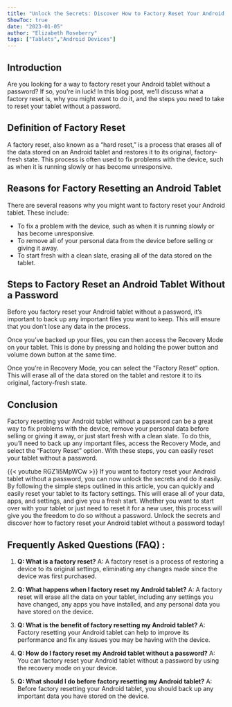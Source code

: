 ```yaml
---
title: "Unlock the Secrets: Discover How to Factory Reset Your Android Tablet Without a Password!"
ShowToc: true 
date: "2023-01-05"
author: "Elizabeth Roseberry" 
tags: ["Tablets","Android Devices"]
---
```

## Introduction
Are you looking for a way to factory reset your Android tablet without a password? If so, you’re in luck! In this blog post, we’ll discuss what a factory reset is, why you might want to do it, and the steps you need to take to reset your tablet without a password.

## Definition of Factory Reset
A factory reset, also known as a “hard reset,” is a process that erases all of the data stored on an Android tablet and restores it to its original, factory-fresh state. This process is often used to fix problems with the device, such as when it is running slowly or has become unresponsive.

## Reasons for Factory Resetting an Android Tablet
There are several reasons why you might want to factory reset your Android tablet. These include:

- To fix a problem with the device, such as when it is running slowly or has become unresponsive.
- To remove all of your personal data from the device before selling or giving it away.
- To start fresh with a clean slate, erasing all of the data stored on the tablet.

## Steps to Factory Reset an Android Tablet Without a Password
Before you factory reset your Android tablet without a password, it’s important to back up any important files you want to keep. This will ensure that you don’t lose any data in the process.

Once you’ve backed up your files, you can then access the Recovery Mode on your tablet. This is done by pressing and holding the power button and volume down button at the same time.

Once you’re in Recovery Mode, you can select the “Factory Reset” option. This will erase all of the data stored on the tablet and restore it to its original, factory-fresh state.

## Conclusion
Factory resetting your Android tablet without a password can be a great way to fix problems with the device, remove your personal data before selling or giving it away, or just start fresh with a clean slate. To do this, you’ll need to back up any important files, access the Recovery Mode, and select the “Factory Reset” option. With these steps, you can easily reset your tablet without a password.

{{< youtube RGZ1i5MpWCw >}} 
If you want to factory reset your Android tablet without a password, you can now unlock the secrets and do it easily. By following the simple steps outlined in this article, you can quickly and easily reset your tablet to its factory settings. This will erase all of your data, apps, and settings, and give you a fresh start. Whether you want to start over with your tablet or just need to reset it for a new user, this process will give you the freedom to do so without a password. Unlock the secrets and discover how to factory reset your Android tablet without a password today!

## Frequently Asked Questions (FAQ) :
1. **Q: What is a factory reset?**
A: A factory reset is a process of restoring a device to its original settings, eliminating any changes made since the device was first purchased.

2. **Q: What happens when I factory reset my Android tablet?**
A: A factory reset will erase all the data on your tablet, including any settings you have changed, any apps you have installed, and any personal data you have stored on the device.

3. **Q: What is the benefit of factory resetting my Android tablet?**
A: Factory resetting your Android tablet can help to improve its performance and fix any issues you may be having with the device.

4. **Q: How do I factory reset my Android tablet without a password?**
A: You can factory reset your Android tablet without a password by using the recovery mode on your device.

5. **Q: What should I do before factory resetting my Android tablet?**
A: Before factory resetting your Android tablet, you should back up any important data you have stored on the device.



